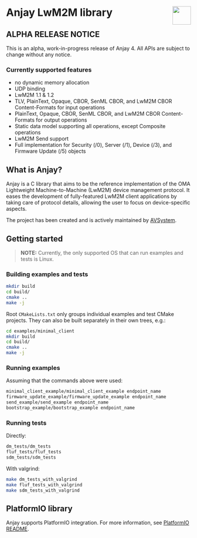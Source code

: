 # Anjay LwM2M library [<img align="right" height="50px" src="https://avsystem.github.io/Anjay-doc/_images/avsystem_logo.png">](http://www.avsystem.com/)

## ALPHA RELEASE NOTICE

This is an alpha, work-in-progress release of Anjay 4. All APIs are subject to
change without any notice.

### Currently supported features

- no dynamic memory allocation
- UDP binding
- LwM2M 1.1 & 1.2
- TLV, PlainText, Opaque, CBOR, SenML CBOR, and LwM2M CBOR Content-Formats for input operations
- PlainText, Opaque, CBOR, SenML CBOR, and LwM2M CBOR Content-Formats for output operations
- Static data model supporting all operations, except Composite operations
- LwM2M Send support
- Full implementation for Security (/0), Server (/1), Device (/3), and Firmware Update (/5) objects

## What is Anjay?

Anjay is a C library that aims to be the reference implementation of the OMA
Lightweight Machine-to-Machine (LwM2M) device management protocol. It eases
the development of fully-featured LwM2M client applications by taking care of
protocol details, allowing the user to focus on device-specific aspects.

The project has been created and is actively maintained by
[AVSystem](https://www.avsystem.com).

## Getting started

> **__NOTE:__** Currently, the only supported OS that can run examples and tests
> is Linux.

### Building examples and tests

```sh
mkdir build
cd build/
cmake ..
make -j
```

Root `CMakeLists.txt` only groups individual examples and test CMake projects.
They can also be built separately in their own trees, e.g.:

```sh
cd examples/minimal_client
mkdir build
cd build/
cmake ..
make -j
```

### Running examples

Assuming that the commands above were used:

```sh
minimal_client_example/minimal_client_example endpoint_name
firmware_update_example/firmware_update_example endpoint_name
send_example/send_example endpoint_name
bootstrap_example/bootstrap_example endpoint_name
```

### Running tests

Directly:

```sh
dm_tests/dm_tests
fluf_tests/fluf_tests
sdm_tests/sdm_tests
```

With valgrind:

```sh
make dm_tests_with_valgrind
make fluf_tests_with_valgrind
make sdm_tests_with_valgrind
```

## PlatformIO library

Anjay supports PlatformIO integration. For more information, see [PlatformIO
README](platformio/README.md).
